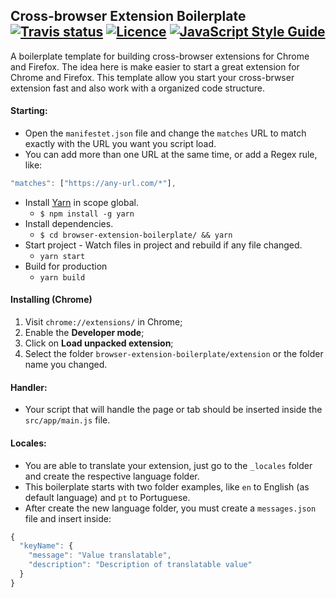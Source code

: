 ## Cross-browser Extension Boilerplate [![Travis status][travis-card]][travis-link] [![Licence][licence-card]][licence-link] [![JavaScript Style Guide](https://img.shields.io/badge/code_style-standard-brightgreen.svg)](https://standardjs.com)

[travis-card]: https://travis-ci.org/williankeller/browser-extension-boilerplate.svg?branch=master 
[travis-link]: https://travis-ci.org/williankeller/browser-extension-boilerplate "Trevis status"

[licence-card]: https://img.shields.io/badge/License-MIT-blue.svg
[licence-link]: http://opensource.org/licenses/MIT "MIT License"

A boilerplate template for building cross-browser extensions for Chrome and Firefox.
The idea here is make easier to start a great extension for Chrome and Firefox.
This template allow you start your cross-brwser extension fast and also work with a organized code structure.


#### Starting:
* Open the `manifestet.json` file and change the `matches` URL to match exactly with the URL you want you script load.
* You can add more than one URL at the same time, or add a Regex rule, like:
```javascript
"matches": ["https://any-url.com/*"],
```
* Install [Yarn](https://yarnpkg.com) in scope global. 
  * `$ npm install -g yarn`
* Install dependencies.
  * `$ cd browser-extension-boilerplate/ && yarn`
* Start project - Watch files in project and rebuild if any file changed.
  * `yarn start`
* Build for production
  * `yarn build`

#### Installing (Chrome)
1. Visit `chrome://extensions/` in Chrome;
2. Enable the **Developer mode**;
3. Click on **Load unpacked extension**;
4. Select the folder `browser-extension-boilerplate/extension` or the folder name you changed.

#### Handler:
* Your script that will handle the page or tab should be inserted inside the `src/app/main.js` file.

#### Locales:
* You are able to translate your extension, just go to the `_locales` folder and create the respective language folder.
* This boilerplate starts with two folder examples, like `en` to English (as default language) and `pt` to Portuguese.
* After create the new language folder, you must create a `messages.json` file and insert inside:
```javascript
{
  "keyName": {
    "message": "Value translatable",
    "description": "Description of translatable value"
  }
}
```
